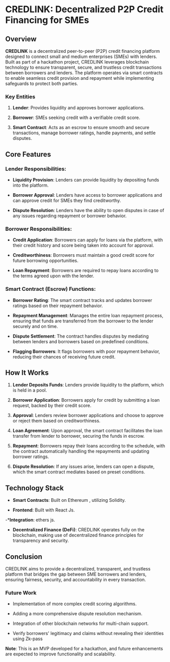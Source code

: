 # CREDLINK: Decentralized P2P Credit Financing for SMEs 

  

## Overview 

  

**CREDLINK** is a decentralized peer-to-peer (P2P) credit financing platform designed to connect small and medium enterprises (SMEs) with lenders. Built as part of a hackathon project, CREDLINK leverages blockchain technology to ensure transparent, secure, and trustless credit transactions between borrowers and lenders. The platform operates via smart contracts to enable seamless credit provision and repayment while implementing safeguards to protect both parties. 

  

### Key Entities 

1. **Lender**: Provides liquidity and approves borrower applications. 

2. **Borrower**: SMEs seeking credit with a verifiable credit score. 

3. **Smart Contract**: Acts as an escrow to ensure smooth and secure transactions, manage borrower ratings, handle payments, and settle disputes. 

  

## Core Features 

  

### Lender Responsibilities: 

- **Liquidity Provision**: Lenders can provide liquidity by depositing funds into the platform. 

- **Borrower Approval**: Lenders have access to borrower applications and can approve credit for SMEs they find creditworthy. 

- **Dispute Resolution**: Lenders have the ability to open disputes in case of any issues regarding repayment or borrower behavior. 

  

### Borrower Responsibilities: 

- **Credit Application**: Borrowers can apply for loans via the platform, with their credit history and score being taken into account for approval. 

- **Creditworthiness**: Borrowers must maintain a good credit score for future borrowing opportunities. 

- **Loan Repayment**: Borrowers are required to repay loans according to the terms agreed upon with the lender. 

  

### Smart Contract (Escrow) Functions: 

- **Borrower Rating**: The smart contract tracks and updates borrower ratings based on their repayment behavior. 

- **Repayment Management**: Manages the entire loan repayment process, ensuring that funds are transferred from the borrower to the lender securely and on time. 

- **Dispute Settlement**: The contract handles disputes by mediating between lenders and borrowers based on predefined conditions. 

- **Flagging Borrowers**: It flags borrowers with poor repayment behavior, reducing their chances of receiving future credit. 

  

## How It Works 

1. **Lender Deposits Funds**: Lenders provide liquidity to the platform, which is held in a pool. 

2. **Borrower Application**: Borrowers apply for credit by submitting a loan request, backed by their credit score. 

3. **Approval**: Lenders review borrower applications and choose to approve or reject them based on creditworthiness. 

4. **Loan Agreement**: Upon approval, the smart contract facilitates the loan transfer from lender to borrower, securing the funds in escrow. 

5. **Repayment**: Borrowers repay their loans according to the schedule, with the contract automatically handling the repayments and updating borrower ratings. 

6. **Dispute Resolution**: If any issues arise, lenders can open a dispute, which the smart contract mediates based on preset conditions. 

  

## Technology Stack 

- **Smart Contracts**: Built on Ethereum , utilizing Solidity. 

- **Frontend**: Built with React Js. 

-***Integration**: ethers js. 

 

- **Decentralized Finance (DeFi)**: CREDLINK operates fully on the blockchain, making use of decentralized finance principles for transparency and security. 

   

## Conclusion 

CREDLINK aims to provide a decentralized, transparent, and trustless platform that bridges the gap between SME borrowers and lenders, ensuring fairness, security, and accountability in every transaction. 

  

### Future Work 

- Implementation of more complex credit scoring algorithms. 

- Adding a more comprehensive dispute resolution mechanism. 

- Integration of other blockchain networks for multi-chain support. 

- Verify borrowers' legitimacy and claims without revealing their identities using Zk-pass 

  

**Note**: This is an MVP developed for a hackathon, and future enhancements are expected to improve functionality and scalability. 